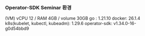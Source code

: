 ### Operator-SDK Seminar 환경
(VM) vCPU 12 / RAM 4GB / volume 30GB
go : 1.21.10
docker: 26.1.4
k8s(kubelet, kubectl, kubeadm): 1.29.6
operator-sdk: v1.34.0-16-g0d54bbd9
